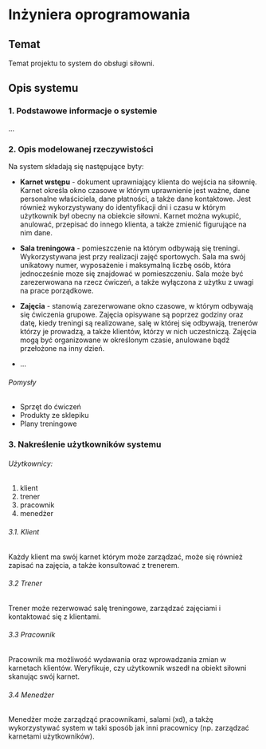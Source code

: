 # Inżyniera oprogramowania

## Temat
Temat projektu to system do obsługi siłowni.

## Opis systemu

### 1. Podstawowe informacje o systemie
...

### 2. Opis modelowanej rzeczywistości

Na system składają się następujące byty:
- **Karnet wstępu** - dokument uprawniający klienta do wejścia na siłownię. Karnet określa okno czasowe w którym uprawnienie jest ważne, dane personalne właściciela, dane płatności, a także dane kontaktowe. Jest również wykorzystywany do identyfikacji dni i czasu w którym użytkownik był obecny na obiekcie siłowni. Karnet można wykupić, anulować, przepisać do innego klienta, a także zmienić figurujące na nim dane.
- **Sala treningowa** - pomieszczenie na którym odbywają się treningi. Wykorzystywana jest przy realizacji zajęć sportowych. Sala ma swój unikatowy numer, wyposażenie i maksymalną liczbę osób, która jednocześnie moze się znajdować w pomieszczeniu. Sala może być zarezerwowana na rzecz ćwiczeń, a także wyłączona z użytku z uwagi na prace porządkowe.
- **Zajęcia** - stanowią zarezerwowane okno czasowe, w którym odbywają się ćwiczenia grupowe. Zajęcia opisywane są poprzez godziny oraz datę, kiedy treningi są realizowane, salę w której się odbywają, trenerów którzy je prowadzą, a także klientów, którzy w nich uczestniczą. Zajęcia mogą być organizowane w określonym czasie, anulowane bądź przełożone na inny dzień.
 
- ...

###### Pomysły
- Sprzęt do ćwiczeń
- Produkty ze sklepiku
- Plany treningowe

### 3. Nakreślenie użytkowników systemu

###### Użytkownicy:
1. klient
2. trener
3. pracownik
4. menedżer

###### 3.1. Klient
Każdy klient ma swój karnet którym może zarządzać, może się również zapisać na zajęcia, a także konsultować z trenerem.

###### 3.2 Trener
Trener może rezerwować salę treningowe, zarządzać zajęciami i kontaktować się z klientami.

###### 3.3 Pracownik
Pracownik ma możliwość wydawania oraz wprowadzania zmian w karnetach klientów. Weryfikuje, czy użytkownik wszedł na obiekt siłowni skanując swój karnet.

###### 3.4 Menedżer
Menedżer może zarządząć pracownikami, salami (xd), a takżę wykorzystywać system w taki sposób jak inni pracownicy (np. zarządzać karnetami użytkowników).
